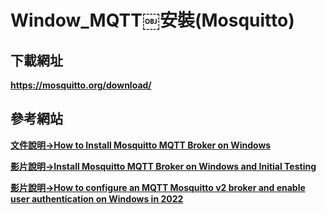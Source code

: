 # Window_MQTT￼安裝(Mosquitto)

## 下載網址

**https://mosquitto.org/download/**

## 參考網站

[**文件說明->How to Install Mosquitto MQTT Broker on Windows**](https://cedalo.com/blog/how-to-install-mosquitto-mqtt-broker-on-windows/)

[**影片說明->Install Mosquitto MQTT Broker on Windows and Initial Testing**](https://youtu.be/4ZEPPQLY5o4?si=4Ix6pXmcsN8EnaRD)

[**影片說明->How to configure an MQTT Mosquitto v2 broker and enable user authentication on Windows in 2022**](https://youtu.be/hyJhKWhxAxA?si=MOR5KmLjVbCcmif0)